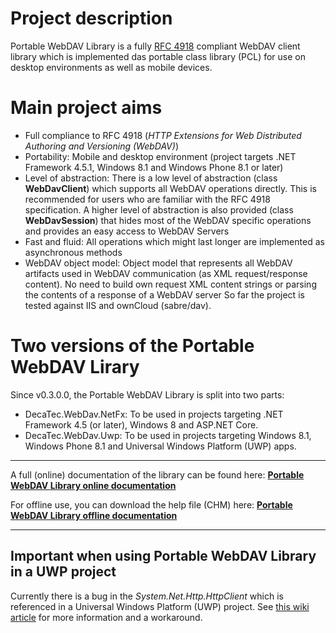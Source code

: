 # Project description

Portable WebDAV Library is a fully [RFC 4918](http://tools.ietf.org/html/rfc4918) compliant WebDAV client library which is implemented das portable class library (PCL) for use on desktop environments as well as mobile devices.

# Main project aims
* Full compliance to RFC 4918 (*HTTP Extensions for Web Distributed Authoring and Versioning (WebDAV)*)
* Portability: Mobile and desktop environment (project targets .NET Framework 4.5.1, Windows 8.1 and Windows Phone 8.1 or later)
* Level of abstraction: There is a low level of abstraction (class **WebDavClient**) which supports all WebDAV operations directly. This is recommended for users who are familiar with the RFC 4918 specification. A higher level of abstraction is also provided (class **WebDavSession**) that hides most of the WebDAV specific operations and provides an easy access to WebDAV Servers
* Fast and fluid: All operations which might last longer are implemented as asynchronous methods
* WebDAV object model: Object model that represents all WebDAV artifacts used in WebDAV communication (as XML request/response content). No need to build own request XML content strings or parsing the contents of a response of a WebDAV server
So far the project is tested against IIS and ownCloud (sabre/dav).

# Two versions of the Portable WebDAV Lirary
Since v0.3.0.0, the Portable WebDAV Library is split into two parts:
* DecaTec.WebDav.NetFx: To be used in projects targeting .NET Framework 4.5 (or later), Windows 8 and ASP.NET Core.
* DecaTec.WebDav.Uwp: To be used in projects targeting Windows 8.1, Windows Phone 8.1 and Universal Windows Platform (UWP) apps.
----
A full (online) documentation of the library can be found here:
**[Portable WebDAV Library online documentation](https://decatec.de/ext/PortableWebDAVLibrary/Doc/index.html)**

For offline use, you can download the help file (CHM) here:
**[Portable WebDAV Library offline documentation](https://decatec.de/ext/PortableWebDAVLibrary/Doc/DecaTec.WebDav.Documentation.chm)**

----

## Important when using Portable WebDAV Library in a UWP project
Currently there is a bug in the _System.Net.Http.HttpClient_ which is referenced in a Universal Windows Platform (UWP) project. See [this wiki article](https://github.com/DecaTec/Portable-WebDAV-Library/wiki/Portable-WebDAV-Library-in-UWP-projects) for more information and a workaround.

